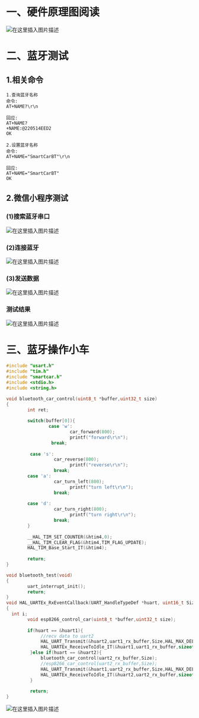 # 一、硬件原理图阅读

![在这里插入图片描述](https://i-blog.csdnimg.cn/direct/82f65a59922d4ae89b1c99453b27baed.png)



# 二、蓝牙测试



## 1.相关命令

```apl
1.查询蓝牙名称
命令:
AT+NAME?\r\n

回应:
AT+NAME?
+NAME:@220514EED2
OK

2.设置蓝牙名称
命令:
AT+NAME="SmartCarBT"\r\n

回应:
AT+NAME="SmartCarBT"
OK
```



## 2.微信小程序测试



### (1)搜索蓝牙串口

![在这里插入图片描述](https://i-blog.csdnimg.cn/direct/ebf2e71142754af2b491c62b33811ee3.png)



### (2)连接蓝牙

![在这里插入图片描述](https://i-blog.csdnimg.cn/direct/9f5e66f0c4c540f282024797758155f9.png)



### (3)发送数据

![在这里插入图片描述](https://i-blog.csdnimg.cn/direct/43a812499f6c45e3af7c6593dab4cfb0.png)

### 测试结果

![在这里插入图片描述](https://img-blog.csdnimg.cn/direct/cdfbbde4ff974e6f89c61d42b528e27e.png)

# 三、蓝牙操作小车

```c
#include "usart.h"
#include "tim.h"
#include "smartcar.h"
#include <stdio.h>
#include <string.h>

void bluetooth_car_control(uint8_t *buffer,uint32_t size)
{
        int ret;
        
        switch(buffer[0]){
                case 'w':
                        car_forward(800);
                        printf("forward\r\n");
                 break;
                
         case 's':
                  car_reverse(800);
                        printf("reverse\r\n");
                  break;
        case 'a':
                  car_turn_left(800);
                        printf("turn left\r\n");
                  break;
        
        case 'd':
                  car_turn_right(800);
                        printf("turn right\r\n");
                  break;
        }
        
        __HAL_TIM_SET_COUNTER(&htim4,0);
        __HAL_TIM_CLEAR_FLAG(&htim4,TIM_FLAG_UPDATE);
        HAL_TIM_Base_Start_IT(&htim4);
        
        return;
}

void bluetooth_test(void)
{
        uart_interrupt_init();
        return;
}
void HAL_UARTEx_RxEventCallback(UART_HandleTypeDef *huart, uint16_t Size)
{
  int i;
        void esp8266_control_car(uint8_t *buffer,uint32_t size);
        
        if(huart == &huart1){
             //recv data to uart2
             HAL_UART_Transmit(&huart2,uart1_rx_buffer,Size,HAL_MAX_DELAY);
             HAL_UARTEx_ReceiveToIdle_IT(&huart1,uart1_rx_buffer,sizeof(uart1_rx_buffer));
         }else if(huart == &huart2){
             bluetooth_car_control(uart2_rx_buffer,Size);
             //esp8266_car_control(uart2_rx_buffer,Size);
             HAL_UART_Transmit(&huart1,uart2_rx_buffer,Size,HAL_MAX_DELAY);
             HAL_UARTEx_ReceiveToIdle_IT(&huart2,uart2_rx_buffer,sizeof(uart2_rx_buffer));
         }
        
         return;
}  
```

![在这里插入图片描述](https://i-blog.csdnimg.cn/direct/2ed5f9efbc21493f8f1ef0d76faa4869.png)